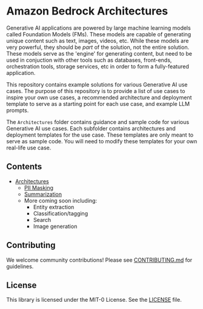 # Amazon Bedrock Architectures

Generative AI applications are powered by large machine learning models called Foundation Models (FMs). These models are capable of generating unique content such as text, images, videos, etc. While these models are very powerful, they should be *part* of the solution, not the entire solution. These models serve as the 'engine' for generating content, but need to be used in conjuction with other tools such as databases, front-ends, orchestration tools, storage services, etc in order to form a fully-featured application.

This repository contains example solutions for various Generative AI use cases. The purpose of this repository is to provide a list of use cases to inspire your own use cases, a recommended architecture and deployment template to serve as a starting point for each use case, and example LLM prompts. 

The ```Architectures``` folder contains guidance and sample code for various Generative AI use cases. Each subfolder contains architectures and deployment templates for the use case. These templates are only meant to serve as sample code. You will need to modify these templates for your own real-life use case.

## Contents
- [Architectures](Architectures/)
  - [PII Masking](Architectures/PII_Masking/README.md)
  - [Summarization](Architectures/Summarization/README.md)
  - More coming soon including:
    - Entity extraction
    - Classification/tagging
    - Search
    - Image generation

## Contributing

We welcome community contributions! Please see [CONTRIBUTING.md](CONTRIBUTING.md) for guidelines.

## License

This library is licensed under the MIT-0 License. See the [LICENSE](LICENSE) file.
